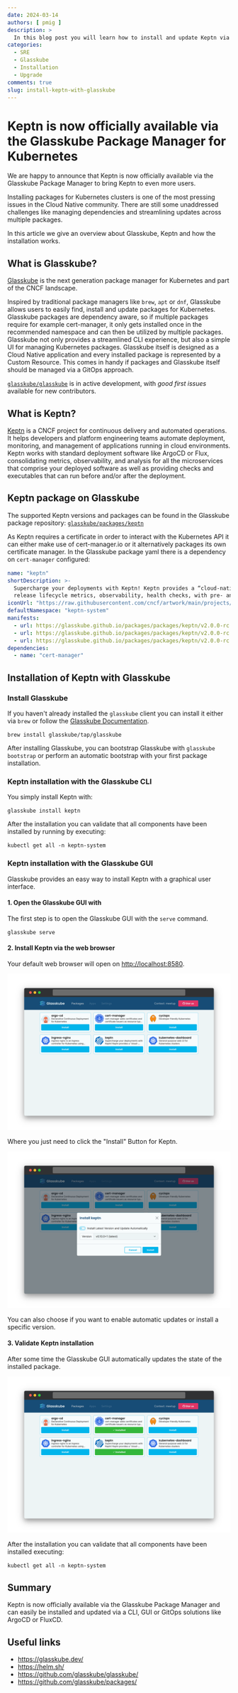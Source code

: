 ```yaml
---
date: 2024-03-14
authors: [ pmig ]
description: >
  In this blog post you will learn how to install and update Keptn via the Glasskube Package Manager.
categories:
  - SRE
  - Glasskube
  - Installation
  - Upgrade
comments: true
slug: install-keptn-with-glasskube
---
```


# Keptn is now officially available via the Glasskube Package Manager for Kubernetes

We are happy to announce that Keptn is now officially available via the Glasskube Package Manager to bring Keptn
to even more users.

Installing packages for Kubernetes clusters is one of the most pressing issues in the Cloud Native community.
There are still some unaddressed challenges like managing dependencies and streamlining updates across multiple
packages.

In this article we give an overview about Glasskube, Keptn and how the installation works.

<!-- more -->

## What is Glasskube?

[Glasskube](https://glasskube.dev) is the next generation package manager for Kubernetes and part of the CNCF
landscape.

Inspired by traditional package managers like `brew`, `apt` or `dnf`, Glasskube allows users to easily find, install
and update packages for Kubernetes.
Glasskube packages are dependency aware, so if multiple packages require for
example cert-manager, it only gets installed once in the recommended namespace and can then be utilized by multiple packages.
Glasskube not only provides a streamlined CLI experience, but also a simple UI for managing Kubernetes packages.
Glasskube itself is designed as a Cloud Native application and every installed package is represented by a
Custom Resource.
This comes in handy if packages and Glasskube itself should be managed via a GitOps approach.

[`glasskube/glasskube`](https://github.com/glasskube/glasskube/) is in active development, with _good first issues_
available for new contributors.

## What is Keptn?

[Keptn](https://keptn.sh/) is a CNCF project for continuous delivery and automated operations.
It helps developers and platform engineering teams automate deployment, monitoring, and management of applications
running in cloud environments.
Keptn works with standard deployment software like ArgoCD or Flux, consolidating metrics, observability, and analysis
for all the microservices that comprise your deployed software as well as providing checks and executables that can
run before and/or after the deployment.

## Keptn package on Glasskube

The supported Keptn versions and packages can be found in the Glasskube package repository:
[`glasskube/packages/keptn`](https://github.com/glasskube/packages/tree/main/packages/keptn)

As Keptn requires a certificate in order to interact with the Kubernetes API it can either make use of cert-manager.io
or it alternatively packages its own certificate manager.
In the Glasskube package yaml there is a dependency on `cert-manager` configured:

```yaml
name: "keptn"
shortDescription: >-
  Supercharge your deployments with Keptn! Keptn provides a “cloud-native” approach for managing the application
  release lifecycle metrics, observability, health checks, with pre- and post-deployment evaluations and tasks.
iconUrl: "https://raw.githubusercontent.com/cncf/artwork/main/projects/keptn/icon/color/keptn-icon-color.svg"
defaultNamespace: "keptn-system"
manifests:
  - url: https://glasskube.github.io/packages/packages/keptn/v2.0.0-rc.1+1/keptn.yaml
  - url: https://glasskube.github.io/packages/packages/keptn/v2.0.0-rc.1+1/keptn-cert.yaml
  - url: https://glasskube.github.io/packages/packages/keptn/v2.0.0-rc.1+1/keptn-issuer.yaml
dependencies:
  - name: "cert-manager"
```

## Installation of Keptn with Glasskube

### Install Glasskube

If you haven't already installed the `glasskube` client you can install it either via `brew` or follow the
[Glasskube Documentation](https://glasskube.dev/docs/getting-started/install/).

```shell
brew install glasskube/tap/glasskube
```

After installing Glasskube, you can bootstrap Glasskube with `glasskube bootstrap` or perform an automatic
bootstrap with your first package installation.

### Keptn installation with the Glasskube CLI

You simply install Keptn with:

```shell
glasskube install keptn
```

After the installation you can validate that all components have been installed by running by executing:

```shell
kubectl get all -n keptn-system
```

### Keptn installation with the Glasskube GUI

Glasskube provides an easy way to install Keptn with a graphical user interface.

#### 1. Open the Glasskube GUI with

The first step is to open the Glasskube GUI with the `serve` command.

```shell
glasskube serve
```

#### 2. Install Keptn via the web browser

Your default web browser will open on [http://localhost:8580](http://localhost:8580).

![Glasskube overview](./../install-keptn-with-glasskube/glasskube.png "Glasskube overview")

Where you just need to click the "Install" Button for Keptn.

![Glasskube keptn](./../install-keptn-with-glasskube/glasskube-keptn.png "Keptn installation via Glasskube")

You can also choose if you want to enable automatic updates or install a specific version.

#### 3. Validate Keptn installation

After some time the Glasskube GUI automatically updates the state of the installed package.

![Glasskube Keptn success](./../install-keptn-with-glasskube/glasskube-keptn-success.png "Keptn installation success")

After the installation you can validate that all components have been installed executing:

```shell
kubectl get all -n keptn-system
```

## Summary

Keptn is now officially available via the Glasskube Package Manager and can easily be installed and updated via a CLI,
GUI or GitOps solutions like ArgoCD or FluxCD.

## Useful links

- <https://glasskube.dev/>
- <https://helm.sh/>
- <https://github.com/glasskube/glasskube/>
- <https://github.com/glasskube/packages/>
